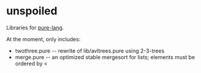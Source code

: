 unspoiled
=========

Libraries for [pure-lang](http://code.google.com/p/pure-lang/).

At the moment, only includes:

 *   twothree.pure -- rewrite of lib/avltrees.pure using 2-3-trees
 *   merge.pure -- an optimized stable mergesort for lists;
                   elements must be ordered by <


